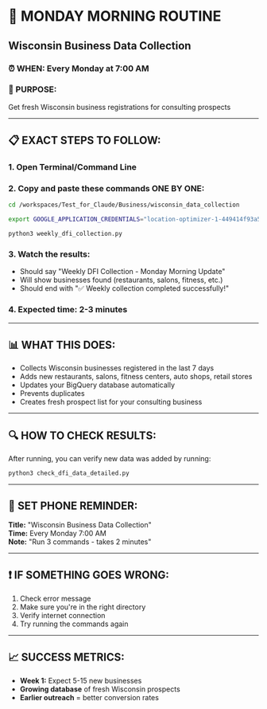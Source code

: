 # 📅 MONDAY MORNING ROUTINE
## Wisconsin Business Data Collection

### ⏰ WHEN: Every Monday at 7:00 AM

### 🎯 PURPOSE: 
Get fresh Wisconsin business registrations for consulting prospects

---

## 📋 EXACT STEPS TO FOLLOW:

### 1. Open Terminal/Command Line

### 2. Copy and paste these commands ONE BY ONE:

```bash
cd /workspaces/Test_for_Claude/Business/wisconsin_data_collection
```

```bash
export GOOGLE_APPLICATION_CREDENTIALS="location-optimizer-1-449414f93a5a.json"
```

```bash
python3 weekly_dfi_collection.py
```

### 3. Watch the results:
- Should say "Weekly DFI Collection - Monday Morning Update"
- Will show businesses found (restaurants, salons, fitness, etc.)
- Should end with "✅ Weekly collection completed successfully!"

### 4. Expected time: **2-3 minutes**

---

## 📊 WHAT THIS DOES:
- Collects Wisconsin businesses registered in the last 7 days
- Adds new restaurants, salons, fitness centers, auto shops, retail stores
- Updates your BigQuery database automatically
- Prevents duplicates
- Creates fresh prospect list for your consulting business

---

## 🔍 HOW TO CHECK RESULTS:
After running, you can verify new data was added by running:

```bash
python3 check_dfi_data_detailed.py
```

---

## 📱 SET PHONE REMINDER:
**Title:** "Wisconsin Business Data Collection"  
**Time:** Every Monday 7:00 AM  
**Note:** "Run 3 commands - takes 2 minutes"  

---

## ❗ IF SOMETHING GOES WRONG:
1. Check error message
2. Make sure you're in the right directory
3. Verify internet connection
4. Try running the commands again

---

## 📈 SUCCESS METRICS:
- **Week 1:** Expect 5-15 new businesses
- **Growing database** of fresh Wisconsin prospects
- **Earlier outreach** = better conversion rates